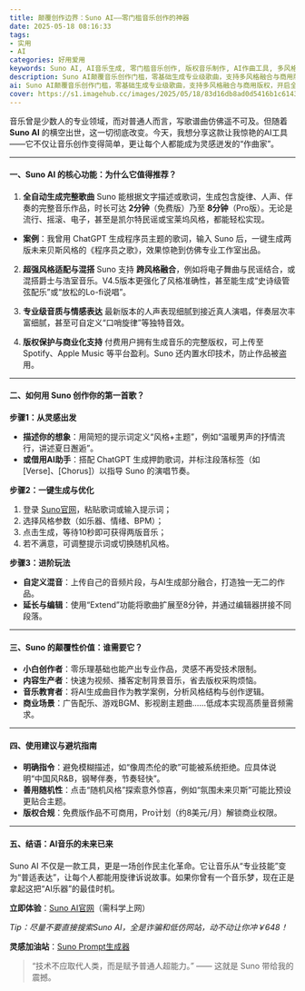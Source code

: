 ```yaml
---
title: 颠覆创作边界：Suno AI——零门槛音乐创作的神器
date: 2025-05-18 08:16:33
tags:
- 实用
- AI
categories: 好用爱用
keywords: Suno AI, AI音乐生成, 零门槛音乐创作, 版权音乐制作, AI作曲工具, 多风格融合, 自动编曲, 人声合成, 商用配乐, 创意工具, 音乐民主化, 内容生产, AI神器
description: Suno AI颠覆音乐创作门槛，零基础生成专业级歌曲，支持多风格融合与商用版权，开启全民作曲新时代！
ai: Suno AI颠覆音乐创作门槛，零基础生成专业级歌曲，支持多风格融合与商用版权，开启全民作曲新时代。
cover: https://s1.imagehub.cc/images/2025/05/18/83d16db8ad0d5416b1c614320782246e.webp
---
```


音乐曾是少数人的专业领域，而对普通人而言，写歌谱曲仿佛遥不可及。但随着 **Suno AI** 的横空出世，这一切彻底改变。今天，我想分享这款让我惊艳的AI工具——它不仅让音乐创作变得简单，更让每个人都能成为灵感迸发的“作曲家”。

---

#### **一、Suno AI 的核心功能：为什么它值得推荐？**

1. **全自动生成完整歌曲**
  Suno 能根据文字描述或歌词，生成包含旋律、人声、伴奏的完整音乐作品，时长可达 **2分钟**（免费版）乃至 **8分钟**（Pro版）。无论是流行、摇滚、电子，甚至是凯尔特民谣或宝莱坞风格，都能轻松实现。
  
  - **案例**：我曾用 ChatGPT 生成程序员主题的歌词，输入 Suno 后，一键生成两版未来贝斯风格的《程序员之歌》，效果惊艳到仿佛专业工作室出品。
2. **超强风格适配与混搭**
  Suno 支持 **跨风格融合**，例如将电子舞曲与民谣结合，或混搭爵士与浩室音乐。V4.5版本更强化了风格准确性，甚至能生成“史诗级管弦配乐”或“放松的Lo-fi说唱”。
  
3. **专业级音质与情感表达**
  最新版本的人声表现细腻到接近真人演唱，伴奏层次丰富细腻，甚至可自定义“口哨旋律”等独特音效。
  
4. **版权保护与商业化支持**
  付费用户拥有生成音乐的完整版权，可上传至 Spotify、Apple Music 等平台盈利。Suno 还内置水印技术，防止作品被盗用。
  

---

#### **二、如何用 Suno 创作你的第一首歌？**

**步骤1：从灵感出发**

- **描述你的想象**：用简短的提示词定义“风格+主题”，例如“温暖男声的抒情流行，讲述夏日邂逅”。
- **或借用AI助手**：搭配 ChatGPT 生成押韵歌词，并标注段落标签（如 \[Verse]、\[Chorus]）以指导 Suno 的演唱节奏。

**步骤2：一键生成与优化**

1. 登录 [Suno官网](https://suno.ai)，粘贴歌词或输入提示词；
2. 选择风格参数（如乐器、情绪、BPM）；
3. 点击生成，等待10秒即可获得两版音乐；
4. 若不满意，可调整提示词或切换随机风格。

**步骤3：进阶玩法**

- **自定义混音**：上传自己的音频片段，与AI生成部分融合，打造独一无二的作品。
- **延长与编辑**：使用“Extend”功能将歌曲扩展至8分钟，并通过编辑器拼接不同段落。

---

#### **三、Suno 的颠覆性价值：谁需要它？**

- **小白创作者**：零乐理基础也能产出专业作品，灵感不再受技术限制。
- **内容生产者**：快速为视频、播客定制背景音乐，省去版权采购烦恼。
- **音乐教育者**：将AI生成曲目作为教学案例，分析风格结构与创作逻辑。
- **商业场景**：广告配乐、游戏BGM、影视剧主题曲……低成本实现高质量音频需求。

---

#### **四、使用建议与避坑指南**

- **明确指令**：避免模糊描述，如“像周杰伦的歌”可能被系统拒绝。应具体说明“中国风R\&B，钢琴伴奏，节奏轻快”。
- **善用随机性**：点击“随机风格”探索意外惊喜，例如“氛围未来贝斯”可能比预设更贴合主题。
- **版权合规**：免费版作品不可商用，Pro计划（约8美元/月）解锁商业权限。

---

#### **五、结语：AI音乐的未来已来**

Suno AI 不仅是一款工具，更是一场创作民主化革命。它让音乐从“专业技能”变为“普适表达”，让每个人都能用旋律诉说故事。如果你曾有一个音乐梦，现在正是拿起这把“AI乐器”的最佳时机。

**立即体验**：[Suno AI官网](https://suno.com)（需科学上网）

*Tip：尽量不要直接搜索Suno AI，全是诈骗和低仿网站，动不动让你冲￥648！*

**灵感加油站**：[Suno Prompt生成器](https://sunoprompt.com/zh)

> “技术不应取代人类，而是赋予普通人超能力。” —— 这就是 Suno 带给我的震撼。
